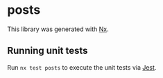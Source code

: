 # posts

This library was generated with [Nx](https://nx.dev).

## Running unit tests

Run `nx test posts` to execute the unit tests via [Jest](https://jestjs.io).

